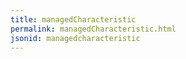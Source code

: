 ```yaml
---
title: managedCharacteristic
permalink: managedCharacteristic.html
jsonid: managedcharacteristic
---
```

